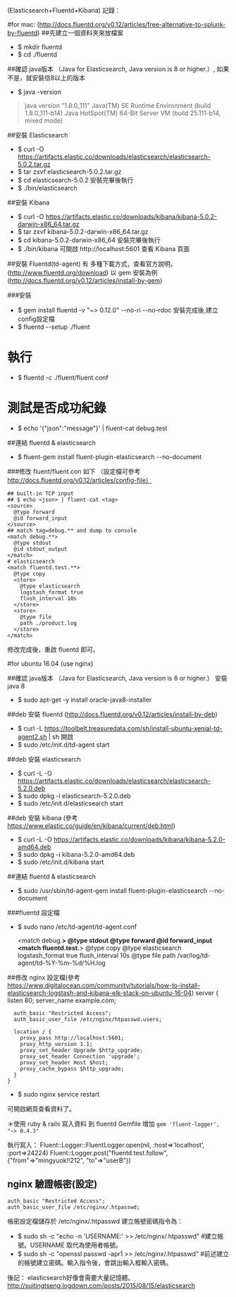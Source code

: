 (Elasticsearch+Fluentd+Kibana) 記錄：

#for mac: (http://docs.fluentd.org/v0.12/articles/free-alternative-to-splunk-by-fluentd)
##先建立一個資料夾來放檔案
* $ mkdir fluentd
* $ cd ./fluentd

##確認 java版本 （Java for Elasticsearch, Java version is 8 or higher.）, 如果不是，就安裝信8以上的版本
* $ java -version
> java version "1.8.0_111"
> Java(TM) SE Runtime Environment (build 1.8.0_111-b14)
> Java HotSpot(TM) 64-Bit Server VM (build 25.111-b14, mixed mode)

##安裝 Elasticsearch
* $ curl -O https://artifacts.elastic.co/downloads/elasticsearch/elasticsearch-5.0.2.tar.gz
* $ tar zxvf elasticsearch-5.0.2.tar.gz
* $ cd elasticsearch-5.0.2
安裝完畢後執行
* $ ./bin/elasticsearch

##安裝 Kibana
* $ curl -O https://artifacts.elastic.co/downloads/kibana/kibana-5.0.2-darwin-x86_64.tar.gz
* $ tar zxvf kibana-5.0.2-darwin-x86_64.tar.gz
* $ cd kibana-5.0.2-darwin-x86_64
安裝完畢後執行
* $ ./bin/kibana
可開啟 http://localhost:5601 查看 Kibana 頁面

##安裝 Fluentd(td-agent)
有 多種下載方式，查看官方說明。(http://www.fluentd.org/download)
以 gem 安裝為例 (http://docs.fluentd.org/v0.12/articles/install-by-gem)

###安裝
* $ gem install fluentd -v "~> 0.12.0" --no-ri --no-rdoc
安裝完成後,建立config設定檔
* $ fluentd --setup ./fluent
# 執行
* $ fluentd -c ./fluent/fluent.conf
# 測試是否成功紀錄
* $ echo '{"json":"message"}' | fluent-cat debug.test

##連結 fluentd & elasticsearch
* $ fluent-gem install fluent-plugin-elasticsearch --no-document

###修改 fluent/fluent.con 如下
（設定檔可參考 http://docs.fluentd.org/v0.12/articles/config-file）

    ## built-in TCP input
    ## $ echo <json> | fluent-cat <tag>
    <source>
      @type forward
      @id forward_input
    </source>
    ## match tag=debug.** and dump to console
    <match debug.**>
      @type stdout
      @id stdout_output
    </match>
    # elasticsearch
    <match fluentd.test.**>
      @type copy
      <store>
        @type elasticsearch
        logstash_format true
        flush_interval 10s
      </store>
      <store>
        @type file
        path ./product.log
      </store>
    </match>

修改完成後，重啟 fluentd 即可。



#for ubuntu 16.04 (use nginx)

##確認 java版本 （Java for Elasticsearch, Java version is 8 or higher.）
安裝 java 8
* $ sudo apt-get -y install oracle-java8-installer

##deb 安裝 fluentd (http://docs.fluentd.org/v0.12/articles/install-by-deb)
* $ curl -L https://toolbelt.treasuredata.com/sh/install-ubuntu-xenial-td-agent2.sh | sh
開啟
* $ sudo /etc/init.d/td-agent start

##deb 安裝 elasticsearch
* $ curl -L -O https://artifacts.elastic.co/downloads/elasticsearch/elasticsearch-5.2.0.deb
* $ sudo dpkg -i elasticsearch-5.2.0.deb
* $ sudo /etc/init.d/elasticsearch start

##deb 安裝 kibana
(參考 https://www.elastic.co/guide/en/kibana/current/deb.html)
* $ curl -L -O https://artifacts.elastic.co/downloads/kibana/kibana-5.2.0-amd64.deb
* $ sudo dpkg -i kibana-5.2.0-amd64.deb
* $ sudo /etc/init.d/kibana start

##連結 fluentd & elasticsearch
* $ sudo /usr/sbin/td-agent-gem install fluent-plugin-elasticsearch --no-document

###fluentd 設定檔
* $ sudo nano /etc/td-agent/td-agent.conf

    <match debug.**>
      @type stdout
    </match>
    <source>
      @type forward
      @id forward_input
    </source>
    <match fluentd.test.**>
      @type copy
      <store>
        @type elasticsearch
        logstash_format true
        flush_interval 10s
      </store>
      <store>
        @type file
        path /var/log/td-agent/td-%Y-%m-%d/%H.log
      </store>
    </match>

##修改 nginx 設定檔(參考 https://www.digitalocean.com/community/tutorials/how-to-install-elasticsearch-logstash-and-kibana-elk-stack-on-ubuntu-16-04)
    server {
      listen 80;
      server_name example.com;


      auth_basic "Restricted Access";
      auth_basic_user_file /etc/nginx/htpasswd.users;

      location / {
        proxy_pass http://localhost:5601;
        proxy_http_version 1.1;
        proxy_set_header Upgrade $http_upgrade;
        proxy_set_header Connection 'upgrade';
        proxy_set_header Host $host;
        proxy_cache_bypass $http_upgrade;
      }
    }
* $ sudo nginx service restart

可開啟網頁查看資料了。


＊使用 ruby & rails 寫入資料 到 fluentd
Gemfile 增加
`gem 'fluent-logger', "~> 0.4.3"`

執行寫入：
    Fluent::Logger::FluentLogger.open(nil, :host=>'localhost', :port=>24224)
    Fluent::Logger.post("fluentd.test.follow", {"from"=>"mingyuok!!212", "to"=>"userB"})


## nginx 驗證帳密(設定)
    auth_basic "Restricted Access";
    auth_basic_user_file /etc/nginx/.htpasswd;

帳密設定檔儲存於 /etc/nginx/.htpasswd
建立帳號密碼指令為：
* $ sudo sh -c "echo -n 'USERNAME:' >> /etc/nginx/.htpasswd" #建立帳號。USERNAME 取代為使用者帳號。
* $ sudo sh -c "openssl passwd -apr1 >> /etc/nginx/.htpasswd" #前述建立的帳號建立密碼。輸入指令後，會跳出輸入框輸入密碼。



後記：
elasticsearch好像會需要大量記憶體。
http://suitingtseng.logdown.com/posts/2015/08/15/elasticsearch